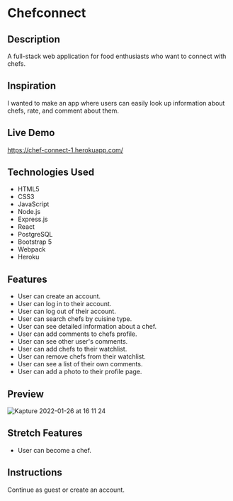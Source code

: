 # Chefconnect

## Description
A full-stack web application for food enthusiasts who want to connect with chefs. 

## Inspiration
I wanted to make an app where users can easily look up information about chefs, rate, and comment about them. 

## Live Demo
https://chef-connect-1.herokuapp.com/

## Technologies Used
- HTML5
- CSS3
- JavaScript
- Node.js
- Express.js
- React
- PostgreSQL
- Bootstrap 5
- Webpack
- Heroku

## Features
- User can create an account.
- User can log in to their account.
- User can log out of their account.
- User can search chefs by cuisine type.
- User can see detailed information about a chef.
- User can add comments to chefs profile.
- User can see other user's comments.
- User can add chefs to their watchlist.
- User can remove chefs from their watchlist. 
- User can see a list of their own comments. 
- User can add a photo to their profile page.

## Preview
![Kapture 2022-01-26 at 16 11 24](https://user-images.githubusercontent.com/68756038/151448049-831ce9f5-6c3e-4ccc-9a44-01319b463f55.gif)


## Stretch Features
- User can become a chef.

## Instructions
Continue as guest or create an account. 
